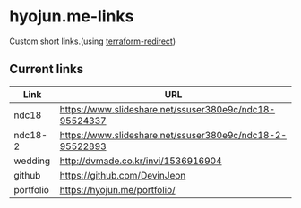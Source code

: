 # hyojun.me-links
Custom short links.(using [terraform-redirect](https://github.com/devinjeon/terraform-redirect))

## Current links
| Link | URL |
| - | - |
| ndc18 | https://www.slideshare.net/ssuser380e9c/ndc18-95524337 |
| ndc18-2 | https://www.slideshare.net/ssuser380e9c/ndc18-2-95522893 |
| wedding | http://dvmade.co.kr/invi/1536916904 |
| github | https://github.com/DevinJeon |
| portfolio | https://hyojun.me/portfolio/ |
